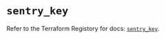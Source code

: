 # `sentry_key`

Refer to the Terraform Registory for docs: [`sentry_key`](https://registry.terraform.io/providers/jianyuan/sentry/0.12.3/docs/resources/key).
